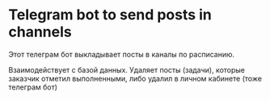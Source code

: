 # Telegram bot to send posts in channels

Этот телеграм бот выкладывает посты в каналы по расписанию.

Взаимодействует с базой данных. Удаляет посты (задачи), которые заказчик отметил выполненными, либо удалил в личном кабинете (тоже телеграм бот)
